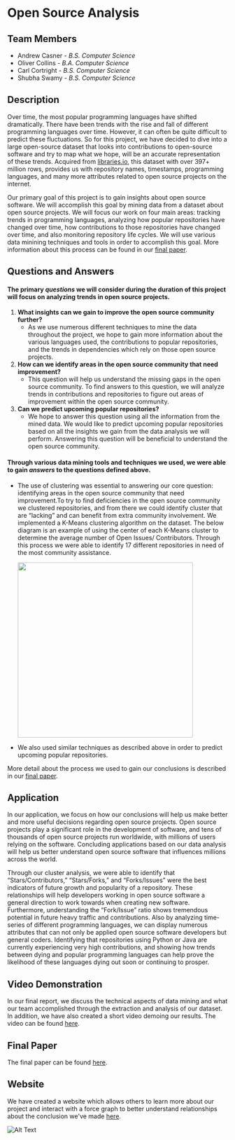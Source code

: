 # Open Source Analysis

## Team Members

- Andrew Casner - *B.S. Computer Science*
- Oliver Collins - *B.A. Computer Science*
- Carl Cortright - *B.S. Computer Science*
- Shubha Swamy - *B.S. Computer Science*

## Description

Over time, the most popular programming languages have shifted dramatically. There have been trends with the rise and fall of different programming languages over time. However, it can often be quite difficult to predict these fluctuations. So for this project, we have decided to dive into a large open-source dataset that looks into contributions to open-source software and try to map what we hope, will be an accurate representation of these trends. Acquired from [libraries.io](https://libraries.io/data), this dataset with over 397+ million rows, provides us with repository names, timestamps, programming languages, and many more attributes related to open source projects on the internet.

Our primary goal of this project is to gain insights about open source software. We will accomplish this goal by mining data from a dataset about open source projects. We will focus our work on four main areas: tracking trends in programming languages, analyzing how popular repositories have changed over time, how contributions to those repositories have changed over time, and also monitoring repository life cycles. We will use various data minining techniques and tools in order to accomplish this goal. More information about this process can be found in our [final paper](https://docs.google.com/document/d/1baDelFUFpcC7ZS77eT9sbUd8dSdNb1dGOf8VF_E_uRA/edit?usp=sharing).

## Questions and Answers

#### The primary *questions* we will consider during the duration of this project will focus on analyzing trends in open source projects.

1. **What insights can we gain to improve the open source community further?**
   - As we use numerous different techniques to mine the data throughout the project, we hope to gain more information about the various languages used, the contributions to popular repositories, and the trends in dependencies which rely on those open source projects.
2. **How can we identify areas in the open source community that need improvement?**
   - This question will help us understand the missing gaps in the open source community. To find answers to this question, we will analyze trends in contributions and repositories to figure out areas of improvement within the open source community.
3. **Can we predict upcoming popular repositories?**
   - We hope to answer this question using all the information from the mined data. We would like to predict upcoming popular repositories based on all the insights we gain from the data analysis we will perform. Answering this question will be beneficial to understand the open source community.

#### Through various data mining tools and techniques we used, we were able to gain *answers* to the questions defined above. 

- The use of clustering was essential to answering our core question: identifying areas in the open source community that need improvement.To try to find deficiencies in the open source community we clustered repositories, and from there we could identify cluster that are “lacking” and can benefit from extra community involvement. We implemented a K-Means clustering algorithm on the dataset. The below diagram is an example of using the center of each K-Means cluster to determine the average number of Open Issues/ Contributors. Through this process we were able to identify 17 different repositories in need of the most community assistance. 

  <img src="https://i.imgur.com/QfEkdyL.png" width="400">

- We also used similar techniques as described above in order to predict upcoming popular repositories. 



More detail about the process we used to gain our conclusions is described in our [final paper](https://docs.google.com/document/d/1baDelFUFpcC7ZS77eT9sbUd8dSdNb1dGOf8VF_E_uRA/edit?usp=sharing).

## Application

In our application, we focus on how our conclusions will help us make better and more useful decisions regarding open source projects. Open source projects play a significant role in the development of software, and tens of thousands of open source projects run worldwide, with millions of users relying on the software. Concluding applications based on our data analysis will help us better understand open source software that influences millions across the world.

Through our cluster analysis, we were able to identify that “Stars/Contributors,” “Stars/Forks,” and “Forks/Issues” were the best indicators of future growth and popularity of a repository. These relationships will help developers working in open source software a general direction to work towards when creating new software. Furthermore, understanding the “Fork/Issue” ratio shows tremendous potential in future heavy traffic and contributions. Also by analyzing time-series of different programming languages, we can display numerous attributes that can not only be applied open source software developers but general coders. Identifying that repositories using Python or Java are currently experiencing very high contributions, and showing how trends between dying and popular programming languages can help prove the likelihood of these languages dying out soon or continuing to prosper.

## Video Demonstration

In our final report, we discuss the technical aspects of data mining and what our team accomplished through the extraction and analysis of our dataset. In addition, we have also created a short video demoing   our results. The video can be found [here](https://www.youtube.com/).

## Final Paper

The final paper can be found [here](https://docs.google.com/document/d/1baDelFUFpcC7ZS77eT9sbUd8dSdNb1dGOf8VF_E_uRA/edit?usp=sharing).

## Website

We have created a website which allows others to learn more about our project and interact with a force graph to better understand relationships about the conclusion we've made [here](https://carlcortright.github.io/OpenSourceMiners/website/index.html). 

![Alt Text](http://g.recordit.co/dkmiLcpaGK.gif)